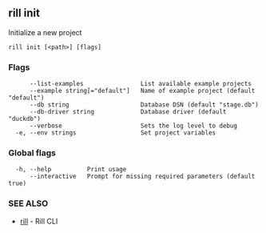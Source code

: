 ## rill init

Initialize a new project

```
rill init [<path>] [flags]
```

### Flags

```
      --list-examples                List available example projects
      --example string[="default"]   Name of example project (default "default")
      --db string                    Database DSN (default "stage.db")
      --db-driver string             Database driver (default "duckdb")
      --verbose                      Sets the log level to debug
  -e, --env strings                  Set project variables
```

### Global flags

```
  -h, --help          Print usage
      --interactive   Prompt for missing required parameters (default true)
```

### SEE ALSO

* [rill](rill.md)	 - Rill CLI

